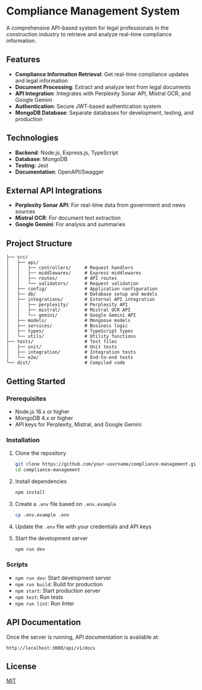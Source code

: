# Compliance Management System

A comprehensive API-based system for legal professionals in the construction industry to retrieve and analyze real-time compliance information.

## Features

- **Compliance Information Retrieval**: Get real-time compliance updates and legal information
- **Document Processing**: Extract and analyze text from legal documents
- **API Integration**: Integrates with Perplexity Sonar API, Mistral OCR, and Google Gemini
- **Authentication**: Secure JWT-based authentication system
- **MongoDB Database**: Separate databases for development, testing, and production

## Technologies

- **Backend**: Node.js, Express.js, TypeScript
- **Database**: MongoDB
- **Testing**: Jest
- **Documentation**: OpenAPI/Swagger

## External API Integrations

- **Perplexity Sonar API**: For real-time data from government and news sources
- **Mistral OCR**: For document text extraction
- **Google Gemini**: For analysis and summaries

## Project Structure

```
├── src/
│   ├── api/
│   │   ├── controllers/     # Request handlers
│   │   ├── middlewares/     # Express middlewares
│   │   ├── routes/          # API routes
│   │   └── validators/      # Request validation
│   ├── config/              # Application configuration
│   ├── db/                  # Database setup and models
│   ├── integrations/        # External API integration
│   │   ├── perplexity/      # Perplexity API
│   │   ├── mistral/         # Mistral OCR API
│   │   └── gemini/          # Google Gemini API
│   ├── models/              # Mongoose models
│   ├── services/            # Business logic
│   ├── types/               # TypeScript types
│   └── utils/               # Utility functions
├── tests/                   # Test files
│   ├── unit/                # Unit tests
│   ├── integration/         # Integration tests
│   └── e2e/                 # End-to-end tests
└── dist/                    # Compiled code
```

## Getting Started

### Prerequisites

- Node.js 16.x or higher
- MongoDB 4.x or higher
- API keys for Perplexity, Mistral, and Google Gemini

### Installation

1. Clone the repository
   ```bash
   git clone https://github.com/your-username/compliance-management.git
   cd compliance-management
   ```

2. Install dependencies
   ```bash
   npm install
   ```

3. Create a `.env` file based on `.env.example`
   ```bash
   cp .env.example .env
   ```

4. Update the `.env` file with your credentials and API keys

5. Start the development server
   ```bash
   npm run dev
   ```

### Scripts

- `npm run dev`: Start development server
- `npm run build`: Build for production
- `npm start`: Start production server
- `npm test`: Run tests
- `npm run lint`: Run linter

## API Documentation

Once the server is running, API documentation is available at:
```
http://localhost:3000/api/v1/docs
```

## License

[MIT](LICENSE) 